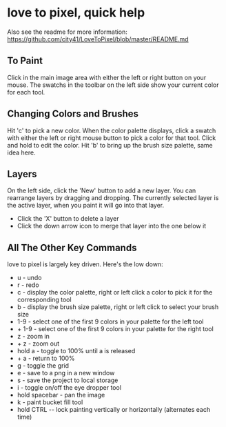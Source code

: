 # love to pixel, quick help #

Also see the readme for more information:
https://github.com/city41/LoveToPixel/blob/master/README.md

## To Paint ##
Click in the main image area with either the left or right button on your mouse. The swatchs in the toolbar on the left
side show your current color for each tool.

## Changing Colors and Brushes ##
Hit 'c' to pick a new color. When the color palette displays, click a swatch with either the left or right mouse button
to pick a color for that tool. Click and hold to edit the color. Hit 'b' to bring up the brush size palette, same idea
here.

## Layers ##
On the left side, click the 'New' button to add a new layer. You can rearrange layers by dragging and dropping.
The currently selected layer is the active layer, when you paint it will go into that layer.

* Click the 'X' button to delete a layer
* Click the down arrow icon to merge that layer into the one below it

## All The Other Key Commands ##

love to pixel is largely key driven. Here's the low down:

* u - undo
* r - redo
* c - display the color palette, right or left click a color to pick it for the corresponding tool
* b - display the brush size palette, right or left click to select your brush size
* 1-9 - select one of the first 9 colors in your palette for the left tool
* <shift> + 1-9 - select one of the first 9 colors in your palette for the right tool
* z - zoom in
* <shift> + z - zoom out
* hold a - toggle to 100% until a is released
* <shift> + a - return to 100%
* g - toggle the grid
* e - save to a png in a new window
* s - save the project to local storage
* i - toggle on/off the eye dropper tool
* hold spacebar - pan the image
* k - paint bucket fill tool 
* hold CTRL -- lock painting vertically or horizontally (alternates each time)

